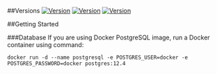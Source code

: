 ##Versions
[![Version](https://img.shields.io/static/v1?label=Express&message=4.17&color=blue)]()
[![Version](https://img.shields.io/static/v1?label=Angular&message=10.1.2&color=blue)]()
[![Version](https://img.shields.io/static/v1?label=PostgreSQL&message=12.4&color=blue)]()

##Getting Started

###Database
If you are using Docker PostgreSQL image, run a Docker container using command:

```
docker run -d --name postgresql -e POSTGRES_USER=docker -e POSTGRES_PASSWORD=docker postgres:12.4
```
